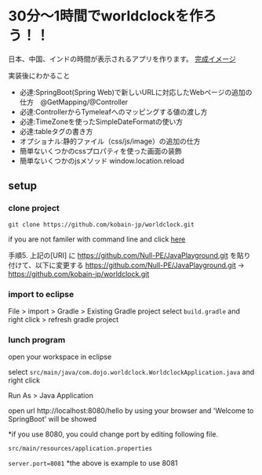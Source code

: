 # 30分〜1時間でworldclockを作ろう！！

日本、中国、インドの時間が表示されるアプリを作ります。
[完成イメージ](https://github.com/kobain-jp/worldclock/blob/main/img-resource/goal-image.png)

実装後にわかること
- 必達:SpringBoot(Spring Web)で新しいURLに対応したWebページの追加の仕方　@GetMapping/@Controller　
- 必達:ControllerからTymeleafへのマッピングする値の渡し方
- 必達:TimeZoneを使ったSimpleDateFormatの使い方
- 必達:tableタグの書き方
- オプショナル:静的ファイル（css/js/image）の追加の仕方
- 簡単ないくつかのcssプロパティを使った画面の装飾
- 簡単ないくつかのjsメソッド window.location.reload

## setup

### clone project

`git clone https://github.com/kobain-jp/worldclock.git`

if you are not familer with command line and click [here](https://github.com/Null-PE/JavaPlayground/blob/master/doc/setup.md)

手順5. 上記の[URI] に https://github.com/Null-PE/JavaPlayground.git を貼り付けて、以下に変更する
https://github.com/Null-PE/JavaPlayground.git -> https://github.com/kobain-jp/worldclock.git

### import to eclipse
File > import > Gradle > Existing Gradle project
select `build.gradle` and right click > refresh gradle project

### lunch program

open your workspace in eclipse

select `src/main/java/com.dojo.worldclock.WorldclockApplication.java` and right click

Run As > Java Application

open url http://localhost:8080/hello by using your browser and 'Welcome to SpringBoot' will be showed 

*if you use 8080, you could change port by editing following file.

`src/main/resources/application.properties`

`server.port=8081`
*the above is example to use 8081





